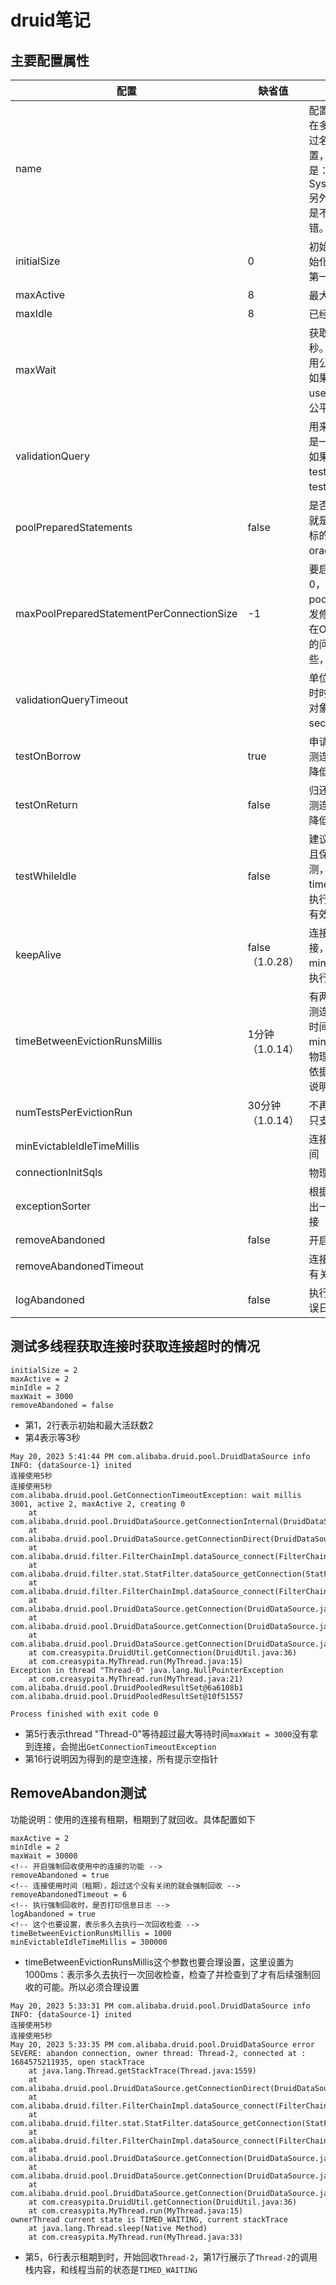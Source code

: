 # druid笔记

## 主要配置属性

|配置	|缺省值	|说明|
|-|-|-|
|name||配置这个属性的意义在于，如果存在多个数据源，监控的时候可以通过名字来区分开来。如果没有配置，将会生成一个名字，格式是："DataSource-" + System.identityHashCode(this). 另外配置此属性至少在1.0.5版本中是不起作用的，强行设置name会出错。详情-点此处。|
|initialSize|0|初始化时建立物理连接的个数。初始化发生在显示调用init方法，或者第一次getConnection时|
|maxActive|8|最大连接池数量|
|maxIdle|8|已经不再使用，配置了也没效果|
|maxWait||获取连接时最大等待时间，单位毫秒。配置了maxWait之后，缺省启用公平锁，并发效率会有所下降，如果需要可以通过配置useUnfairLock属性为true使用非公平锁。|
|validationQuery||		用来检测连接是否有效的sql，要求是一个查询语句，常用select 'x'。如果validationQuery为null，testOnBorrow、testOnReturn、testWhileIdle都不会起作用。|
|poolPreparedStatements|false|是否缓存preparedStatement，也就是PSCache。PSCache对支持游标的数据库性能提升巨大，比如说oracle。在mysql下建议关闭。|
|maxPoolPreparedStatementPerConnectionSize	|-1	|要启用PSCache，必须配置大于0，当大于0时，poolPreparedStatements自动触发修改为true。在Druid中，不会存在Oracle下PSCache占用内存过多的问题，可以把这个数值配置大一些，比如说100|
|validationQueryTimeout|	|	单位：秒，检测连接是否有效的超时时间。底层调用jdbc Statement对象的void setQueryTimeout(int seconds)方法|
|testOnBorrow|	true	|申请连接时执行validationQuery检测连接是否有效，做了这个配置会降低性能。|
|testOnReturn	|false	|归还连接时执行validationQuery检测连接是否有效，做了这个配置会降低性能。|
|testWhileIdle	|false	|建议配置为true，不影响性能，并且保证安全性。申请连接的时候检测，如果空闲时间大于timeBetweenEvictionRunsMillis，执行validationQuery检测连接是否有效。|
|keepAlive|	false（1.0.28）|连接池中的minIdle数量以内的连接，空闲时间超过minEvictableIdleTimeMillis，则会执行keepAlive操作。|
|timeBetweenEvictionRunsMillis	|1分钟（1.0.14）|	有两个含义：1) Destroy线程会检测连接的间隔时间，如果连接空闲时间大于等于minEvictableIdleTimeMillis则关闭物理连接。2) testWhileIdle的判断依据，详细看testWhileIdle属性的说明
|numTestsPerEvictionRun	|30分钟（1.0.14）|	不再使用，一个DruidDataSource只支持一个EvictionRun|
|minEvictableIdleTimeMillis	|	|连接保持空闲而不被驱逐的最小时间|
|connectionInitSqls	|	|物理连接初始化的时候执行的sql|
|exceptionSorter|	|根据dbType自动识别	当数据库抛出一些不可恢复的异常时，抛弃连接|
|removeAbandoned |false|开启强制回收使用中的连接的功能|
|removeAbandonedTimeout|| 连接使用时间（租期），超过这个没有关闭的就会强制回收|
|logAbandoned|false |执行强制关闭回收时，是否输出错误日志|

## 测试多线程获取连接时获取连接超时的情况

```properties{.line-numbers}
initialSize = 2
maxActive = 2
minIdle = 2
maxWait = 3000
removeAbandoned = false
```

- 第1，2行表示初始和最大活跃数2
- 第4表示等3秒

```log{.line-numbers}
May 20, 2023 5:41:44 PM com.alibaba.druid.pool.DruidDataSource info
INFO: {dataSource-1} inited
连接使用5秒
连接使用5秒
com.alibaba.druid.pool.GetConnectionTimeoutException: wait millis 3001, active 2, maxActive 2, creating 0
	at com.alibaba.druid.pool.DruidDataSource.getConnectionInternal(DruidDataSource.java:1734)
	at com.alibaba.druid.pool.DruidDataSource.getConnectionDirect(DruidDataSource.java:1404)
	at com.alibaba.druid.filter.FilterChainImpl.dataSource_connect(FilterChainImpl.java:5059)
	at com.alibaba.druid.filter.stat.StatFilter.dataSource_getConnection(StatFilter.java:680)
	at com.alibaba.druid.filter.FilterChainImpl.dataSource_connect(FilterChainImpl.java:5055)
	at com.alibaba.druid.pool.DruidDataSource.getConnection(DruidDataSource.java:1382)
	at com.alibaba.druid.pool.DruidDataSource.getConnection(DruidDataSource.java:1374)
	at com.alibaba.druid.pool.DruidDataSource.getConnection(DruidDataSource.java:98)
	at com.creasypita.DruidUtil.getConnection(DruidUtil.java:36)
	at com.creasypita.MyThread.run(MyThread.java:15)
Exception in thread "Thread-0" java.lang.NullPointerException
	at com.creasypita.MyThread.run(MyThread.java:21)
com.alibaba.druid.pool.DruidPooledResultSet@6a6108b1
com.alibaba.druid.pool.DruidPooledResultSet@10f51557

Process finished with exit code 0

```

- 第5行表示thread "Thread-0"等待超过最大等待时间`maxWait = 3000`没有拿到连接，会抛出`GetConnectionTimeoutException`
- 第16行说明因为得到的是空连接，所有提示空指针

## RemoveAbandon测试

功能说明：使用的连接有租期，租期到了就回收。具体配置如下


```properties{.line-numbers}
maxActive = 2
minIdle = 2
maxWait = 30000
<!-- 开启强制回收使用中的连接的功能 -->
removeAbandoned = true
<!-- 连接使用时间（租期），超过这个没有关闭的就会强制回收 -->
removeAbandonedTimeout = 6
<!-- 执行强制回收时，是否打印信息日志 -->
logAbandoned = true
<!-- 这个也要设置，表示多久去执行一次回收检查 -->
timeBetweenEvictionRunsMillis = 1000
minEvictableIdleTimeMillis = 300000
```

- timeBetweenEvictionRunsMillis这个参数也要合理设置，这里设置为1000ms：表示多久去执行一次回收检查，检查了并检查到了才有后续强制回收的可能。所以必须合理设置

```log {.line-numbers}
May 20, 2023 5:33:31 PM com.alibaba.druid.pool.DruidDataSource info
INFO: {dataSource-1} inited
连接使用5秒
连接使用5秒
May 20, 2023 5:33:35 PM com.alibaba.druid.pool.DruidDataSource error
SEVERE: abandon connection, owner thread: Thread-2, connected at : 1684575211935, open stackTrace
	at java.lang.Thread.getStackTrace(Thread.java:1559)
	at com.alibaba.druid.pool.DruidDataSource.getConnectionDirect(DruidDataSource.java:1473)
	at com.alibaba.druid.filter.FilterChainImpl.dataSource_connect(FilterChainImpl.java:5059)
	at com.alibaba.druid.filter.stat.StatFilter.dataSource_getConnection(StatFilter.java:680)
	at com.alibaba.druid.filter.FilterChainImpl.dataSource_connect(FilterChainImpl.java:5055)
	at com.alibaba.druid.pool.DruidDataSource.getConnection(DruidDataSource.java:1382)
	at com.alibaba.druid.pool.DruidDataSource.getConnection(DruidDataSource.java:1374)
	at com.alibaba.druid.pool.DruidDataSource.getConnection(DruidDataSource.java:98)
	at com.creasypita.DruidUtil.getConnection(DruidUtil.java:36)
	at com.creasypita.MyThread.run(MyThread.java:15)
ownerThread current state is TIMED_WAITING, current stackTrace
	at java.lang.Thread.sleep(Native Method)
	at com.creasypita.MyThread.run(MyThread.java:33)
```

- 第5，6行表示租期到时，开始回收`Thread-2`，第17行展示了`Thread-2`的调用栈内容，和线程当前的状态是`TIMED_WAITING`

